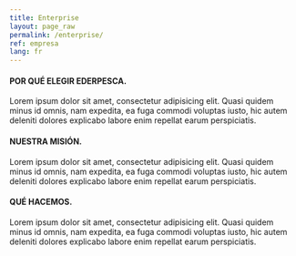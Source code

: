 ```yaml
---
title: Enterprise
layout: page_raw
permalink: /enterprise/
ref: empresa
lang: fr
---
```


<div class="col_one_third">
  <div class="heading-block fancy-title nobottomborder title-bottom-border">
    <h4>POR QUÉ ELEGIR <span>EDERPESCA</span>.</h4>
  </div>
  <p>Lorem ipsum dolor sit amet, consectetur adipisicing elit. Quasi quidem minus id omnis, nam expedita, ea fuga commodi voluptas iusto, hic autem deleniti dolores explicabo labore enim repellat earum perspiciatis.</p>
</div>

<div class="col_one_third">
  <div class="heading-block fancy-title nobottomborder title-bottom-border">
    <h4>NUESTRA <span>MISIÓN</span>.</h4>
  </div>
   <p>Lorem ipsum dolor sit amet, consectetur adipisicing elit. Quasi quidem minus id omnis, nam expedita, ea fuga commodi voluptas iusto, hic autem deleniti dolores explicabo labore enim repellat earum perspiciatis.</p>
</div>

<div class="col_one_third col_last">
  <div class="heading-block fancy-title nobottomborder title-bottom-border">
    <h4>QUÉ <span>HACEMOS</span>.</h4>
  </div>
  <p>Lorem ipsum dolor sit amet, consectetur adipisicing elit. Quasi quidem minus id omnis, nam expedita, ea fuga commodi voluptas iusto, hic autem deleniti dolores explicabo labore enim repellat earum perspiciatis.</p>
</div>

